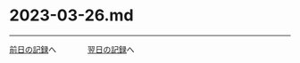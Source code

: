 # 2023-03-26.md

---
[前日の記録](https://github.com/yuasys/chatty-journal/blob/main/2023/03/2023-03-25.md)へ&emsp;&emsp;&emsp;&emsp;[翌日の記録](https://github.com/yuasys/chatty-journal/blob/main/2023/03/2023-03-27.md)へ
